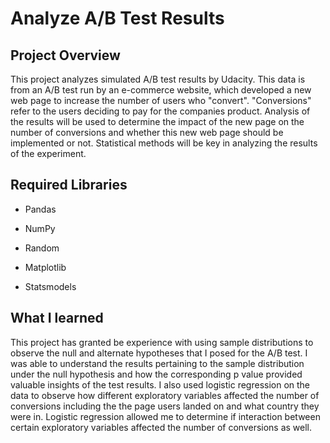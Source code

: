
# Analyze A/B Test Results

## Project Overview

This project analyzes simulated A/B test results by Udacity. This data is from an A/B test run by an e-commerce website, which developed a new web page to increase the number of users who "convert". "Conversions" refer to the users deciding to pay for the companies product. Analysis of the results will be used to determine the impact of the new page on the number of conversions and whether this new web page should be implemented or not. Statistical methods will be key in analyzing the results of the experiment.

## Required Libraries

- Pandas


- NumPy


- Random


- Matplotlib


- Statsmodels

## What I learned

This project has granted be experience with using sample distributions to observe the null and alternate hypotheses that I posed for the A/B test. I was able to understand the results pertaining to the sample distribution under the null hypothesis and how the corresponding p value provided valuable insights of the test results. I also used logistic regression on the data to observe how different exploratory variables affected the number of conversions including the the page users landed on and what country they were in. Logistic regression allowed me to determine if interaction between certain exploratory variables affected the number of conversions as well.

